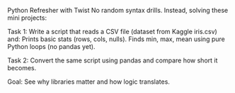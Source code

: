 Python Refresher with Twist
No random syntax drills. Instead, solving these mini projects:

Task 1: Write a script that reads a CSV file (dataset from Kaggle iris.csv) and:
Prints basic stats (rows, cols, nulls).
Finds min, max, mean using pure Python loops (no pandas yet).

Task 2: Convert the same script using pandas and compare how short it becomes.

Goal: See why libraries matter and how logic translates.